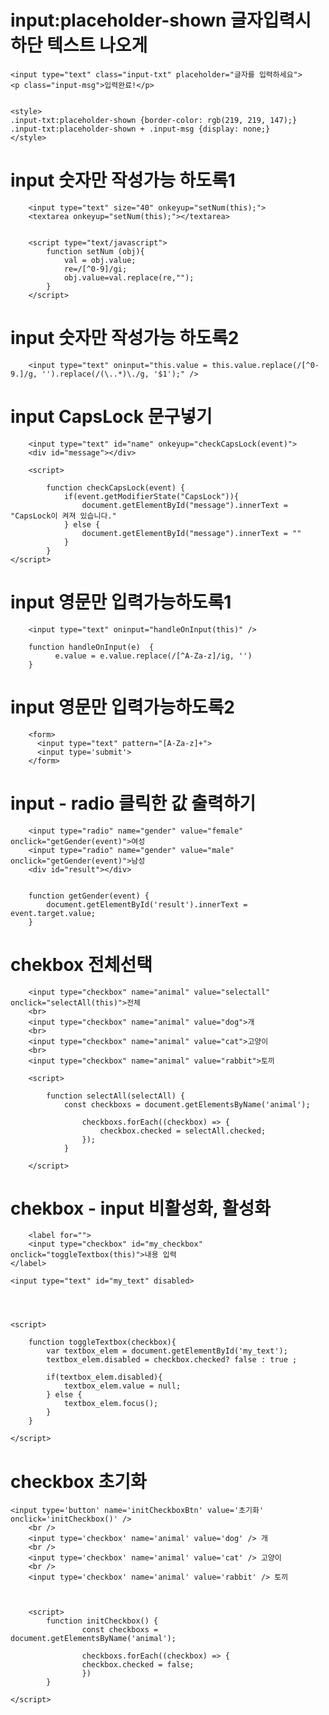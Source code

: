 # input:placeholder-shown 글자입력시 하단 텍스트 나오게
    
    
    <input type="text" class="input-txt" placeholder="글자를 입력하세요">
    <p class="input-msg">입력완료!</p>


    <style>
    .input-txt:placeholder-shown {border-color: rgb(219, 219, 147);}
    .input-txt:placeholder-shown + .input-msg {display: none;}
    </style>




# input 숫자만 작성가능 하도록1

        <input type="text" size="40" onkeyup="setNum(this);">
        <textarea onkeyup="setNum(this);"></textarea>


        <script type="text/javascript">
            function setNum (obj){
                val = obj.value;
                re=/[^0-9]/gi;
                obj.value=val.replace(re,"");
            }
        </script>


# input 숫자만 작성가능 하도록2
        <input type="text" oninput="this.value = this.value.replace(/[^0-9.]/g, '').replace(/(\..*)\./g, '$1');" />


# input CapsLock 문구넣기
        <input type="text" id="name" onkeyup="checkCapsLock(event)">
        <div id="message"></div>

        <script>
        
            function checkCapsLock(event) {
                if(event.getModifierState("CapsLock")){
                    document.getElementById("message").innerText = "CapsLock이 켜져 있습니다."
                } else {
                    document.getElementById("message").innerText = ""
                }
            }
    </script>



# input 영문만 입력가능하도록1
        <input type="text" oninput="handleOnInput(this)" />

        function handleOnInput(e)  {
              e.value = e.value.replace(/[^A-Za-z]/ig, '')
        }



# input 영문만 입력가능하도록2

        <form>
          <input type="text" pattern="[A-Za-z]+">
          <input type='submit'>
        </form>

        


# input - radio 클릭한 값 출력하기

        <input type="radio" name="gender" value="female" onclick="getGender(event)">여성
        <input type="radio" name="gender" value="male" onclick="getGender(event)">남성
        <div id="result"></div>


        function getGender(event) {
            document.getElementById('result').innerText = event.target.value;
        }



# chekbox 전체선택

        <input type="checkbox" name="animal" value="selectall" onclick="selectAll(this)">전체
        <br>
        <input type="checkbox" name="animal" value="dog">개
        <br>
        <input type="checkbox" name="animal" value="cat">고양이
        <br>
        <input type="checkbox" name="animal" value="rabbit">토끼

        <script>
        
            function selectAll(selectAll) {
                const checkboxs = document.getElementsByName('animal');

                    checkboxs.forEach((checkbox) => {
                        checkbox.checked = selectAll.checked;
                    });
                }

        </script>    



# chekbox - input 비활성화, 활성화

        <label for="">
		<input type="checkbox" id="my_checkbox" onclick="toggleTextbox(this)">내용 입력
	</label>

	<input type="text" id="my_text" disabled>




	<script>

		function toggleTextbox(checkbox){
			var textbox_elem = document.getElementById('my_text');
			textbox_elem.disabled = checkbox.checked? false : true ; 

			if(textbox_elem.disabled){
				textbox_elem.value = null;
			} else {
				textbox_elem.focus();
			}
		}

	</script>



 # checkbox 초기화

 	<input type='button' name='initCheckboxBtn' value='초기화' onclick='initCheckbox()' />
    	<br />
    	<input type='checkbox' name='animal' value='dog' /> 개
    	<br />
    	<input type='checkbox' name='animal' value='cat' /> 고양이
    	<br />
    	<input type='checkbox' name='animal' value='rabbit' /> 토끼



    	<script>
        	function initCheckbox() {
            		const checkboxs = document.getElementsByName('animal');

            		checkboxs.forEach((checkbox) => {
                	checkbox.checked = false;
            		})
        	}

    </script>

